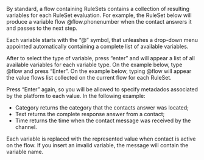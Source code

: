 By standard, a flow containing RuleSets contains a collection of resulting variables for each RuleSet evaluation. For example, the RuleSet below will produce a variable flow @flow.phonenumber when the contact answers it and passes to the next step.

Each variable starts with the “@” symbol, that unleashes a drop-down menu appointed automatically containing a complete list of available variables.

After to select the type of variable, press “enter”  and will appear a list of all available variables for each variable type. On the example below, type @flow and press “Enter”. On the example below, typing @flow will appear the value flows list collected on the current flow for each RuleSet.

Press “Enter” again, so you will be allowed to specify metadados associated by the platform to each value. In the following example:
- Category returns the category that the contacts answer was located;
- Text returns the complete response answer from a contact;
- Time returns the time when the contact message was received by the channel.

Each variable is replaced with the represented value when contact is active on the flow. If you insert an invalid variable, the message will contain the variable name.
